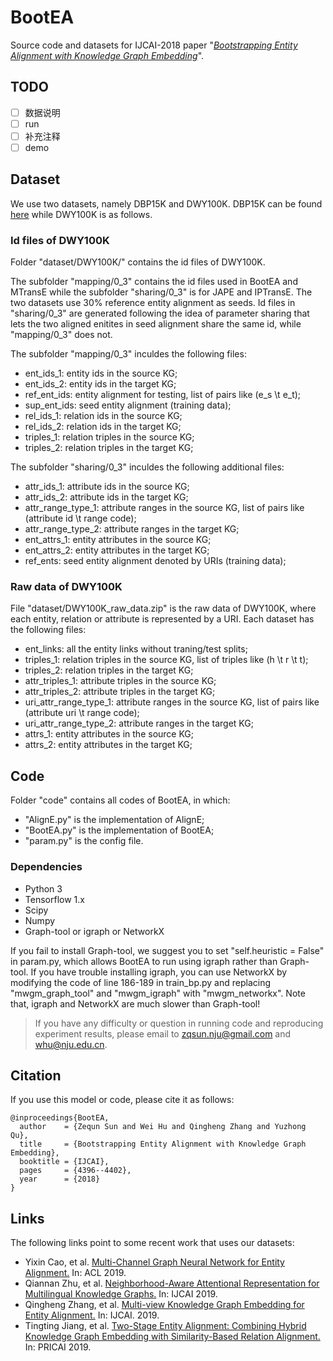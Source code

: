 # BootEA
Source code and datasets for IJCAI-2018 paper "_[Bootstrapping Entity Alignment with Knowledge Graph Embedding](https://www.ijcai.org/proceedings/2018/0611.pdf)_".

## TODO

- [ ] 数据说明
- [ ] run
- [ ] 补充注释
- [ ] demo

## Dataset
We use two datasets, namely DBP15K and DWY100K. DBP15K can be found [here](https://github.com/nju-websoft/JAPE) while DWY100K is as follows.
### Id files of DWY100K
Folder "dataset/DWY100K/" contains the id files of DWY100K. 

The subfolder "mapping/0_3" contains the id files used in BootEA and MTransE while the subfolder "sharing/0_3" is for JAPE and IPTransE. The two datasets use 30% reference entity alignment as seeds. Id files in "sharing/0_3" are generated following the idea of parameter sharing that lets the two aligned enitites in seed alignment share the same id, while "mapping/0_3" does not.

The subfolder "mapping/0_3" inculdes the following files:
* ent_ids_1: entity ids in the source KG;
* ent_ids_2: entity ids in the target KG;
* ref_ent_ids: entity alignment for testing, list of pairs like (e_s \t e_t);
* sup_ent_ids: seed entity alignment (training data);
* rel_ids_1: relation ids in the source KG;
* rel_ids_2: relation ids in the target KG;
* triples_1: relation triples in the source KG;
* triples_2: relation triples in the target KG;

The subfolder "sharing/0_3" inculdes the following additional files:
* attr_ids_1: attribute ids in the source KG;
* attr_ids_2: attribute ids in the target KG;
* attr_range_type_1: attribute ranges in the source KG, list of pairs like (attribute id \t range code);
* attr_range_type_2: attribute ranges in the target KG;
* ent_attrs_1: entity attributes in the source KG; 
* ent_attrs_2: entity attributes in the target KG; 
* ref_ents: seed entity alignment denoted by URIs (training data);

### Raw data of DWY100K
File "dataset/DWY100K_raw_data.zip" is the raw data of DWY100K, where each entity, relation or attribute is represented by a URI. Each dataset has the following files:

* ent_links: all the entity links without traning/test splits;
* triples_1: relation triples in the source KG, list of triples like (h \t r \t t);
* triples_2: relation triples in the target KG;
* attr_triples_1: attribute triples in the source KG;
* attr_triples_2: attribute triples in the target KG;
* uri_attr_range_type_1: attribute ranges in the source KG, list of pairs like (attribute uri \t range code);
* uri_attr_range_type_2: attribute ranges in the target KG;
* attrs_1: entity attributes in the source KG; 
* attrs_2: entity attributes in the target KG; 

## Code
Folder "code" contains all codes of BootEA, in which:
* "AlignE.py" is the implementation of AlignE;
* "BootEA.py" is the implementation of BootEA;
* "param.py" is the config file.

### Dependencies
* Python 3
* Tensorflow 1.x 
* Scipy
* Numpy
* Graph-tool or igraph or NetworkX

If you fail to install Graph-tool, we suggest you to set "self.heuristic = False" in param.py, which allows BootEA to run using igraph rather than Graph-tool. If you have trouble installing igraph, you can use NetworkX by modifying the code of line 186-189 in train_bp.py and replacing "mwgm_graph_tool" and "mwgm_igraph" with "mwgm_networkx". Note that, igraph and NetworkX are much slower than Graph-tool!

> If you have any difficulty or question in running code and reproducing experiment results, please email to zqsun.nju@gmail.com and whu@nju.edu.cn.

## Citation
If you use this model or code, please cite it as follows:      
```
@inproceedings{BootEA,
  author    = {Zequn Sun and Wei Hu and Qingheng Zhang and Yuzhong Qu},
  title     = {Bootstrapping Entity Alignment with Knowledge Graph Embedding},
  booktitle = {IJCAI},
  pages     = {4396--4402},
  year      = {2018}
}
```

## Links
The following links point to some recent work that uses our datasets:
 
* Yixin Cao, et al. [Multi-Channel Graph Neural Network for Entity Alignment.](https://www.aclweb.org/anthology/P19-1140) In: ACL 2019.  
* Qiannan Zhu, et al. [Neighborhood-Aware Attentional Representation for Multilingual Knowledge Graphs.](https://www.ijcai.org/proceedings/2019/0269.pdf) In: IJCAI 2019.  
* Qingheng Zhang, et al. [Multi-view Knowledge Graph Embedding for Entity Alignment.](https://www.ijcai.org/proceedings/2019/0754.pdf) In: IJCAI. 2019.  
* Tingting Jiang, et al. [Two-Stage Entity Alignment: Combining Hybrid Knowledge Graph Embedding with Similarity-Based Relation Alignment.](https://link.springer.com/chapter/10.1007/978-3-030-29908-8_13) In: PRICAI 2019.  
